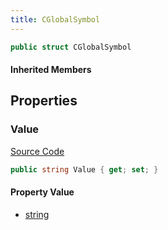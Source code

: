 ```yaml
---
title: CGlobalSymbol
---
```


```csharp
public struct CGlobalSymbol
```

#### Inherited Members

## Properties

### Value

[Source Code](https://github.com/swiftly-solution/swiftlys2/blob/beta/managed/src/SwiftlyS2.Shared/Natives/Structs/CGlobalSymbol.cs#L13)

```csharp
public string Value { get; set; }
```

#### Property Value

- [string](https://learn.microsoft.com/dotnet/api/system.string)

